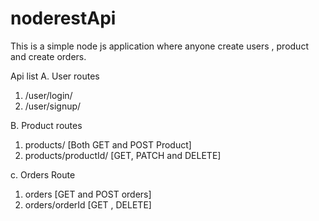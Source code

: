 # noderestApi
This is a simple node js application where anyone create users , product and create orders.

Api list
A. User routes
  1. /user/login/
  2. /user/signup/
 
B. Product routes
  1. products/  [Both GET and POST Product]
  2. products/productId/ [GET, PATCH and DELETE]
  
c. Orders Route
  1. orders [GET and POST orders]
  2. orders/orderId [GET , DELETE]
